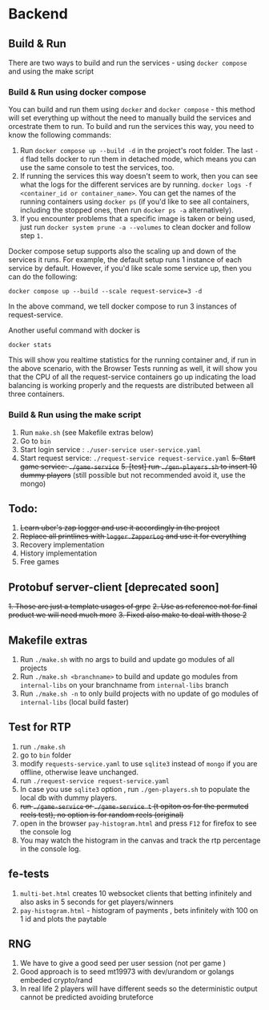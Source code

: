 # Backend 

## Build & Run
There are two ways to build and run the services - using `docker compose` and using the make script

### Build & Run using docker compose
You can build and run them using `docker` and `docker compose` - this method will set everything up without the need to manually build the services and orcestrate them to run. To build and run the services this way, you need to know the following commands:
1. Run `docker compose up --build -d` in the project's root folder. The last `-d` flad tells docker to run them in detached mode, which means you can use the same console to test the services, too.
2. If running the services this way doesn't seem to work, then you can see what the logs for the different services are by running.
    `docker logs -f <container_id or container_name>`.
    You can get the names of the running containers using
    `docker ps`   (if you'd like to see all containers, including the stopped ones, then run `docker ps -a` alternatively).
3. If you encounter problems that a specific image is taken or being used, just run `docker system prune -a --volumes` to clean docker and follow step `1.`

Docker compose setup supports also the scaling up and down of the services it runs. For example, the default setup runs 1 instance of each service by default. However, if you'd like scale some service up, then you can do the following:
```
docker compose up --build --scale request-service=3 -d
```
In the above command, we tell docker compose to run 3 instances of request-service.

Another useful command with docker is
```
docker stats
```
This will show you realtime statistics for the running container and, if run in the above scenario, with the Browser Tests running as well, it will show you that the CPU of all the request-service containers go up indicating the load balancing is working properly and the requests are distributed between all three containers.

### Build & Run using the make script
1. Run `make.sh` (see Makefile extras below)
1. Go to `bin`
1. Start login service : `./user-service user-service.yaml`
1. Start request service: `./request-service request-service.yaml`
~~5. Start game service: `./game-service`~~ 
~~5. [test] run `./gen-players.sh` to insert 10 dummy players~~ (still possible but not recommended avoid it, use the mongo)


## Todo:
1. ~~Learn uber's zap logger and use it accordingly in the project~~
2. ~~Replace all printlines with `logger.ZapperLog` and use it for everything~~
3. Recovery implementation
4. History implementation
5. Free games

## Protobuf server-client [deprecated soon]
~~1. Those are just a template usages of grpc~~
~~2. Use as reference not for final product we will need much more~~
~~3. Fixed also make to deal with those 2~~

## Makefile extras
1. Run `./make.sh` with no args to build and update go modules of all projects
2. Run `./make.sh <branchname>` to build and update go modules from `internal-libs` on your branchname from `internal-libs` branch
3. Run `./make.sh -n` to only build projects with no update of go modules of `internal-libs` (local build faster)

## Test for RTP
1. run `./make.sh`
2. go to `bin` folder
3. modify `requests-service.yaml` to use `sqlite3` instead of `mongo` if you are offline, otherwise leave unchanged.
4. run `./request-service request-service.yaml`
5. In case you use `sqlite3` option , run `./gen-players.sh` to populate the local db with dummy players. 
6. ~~run `./game-service`  or `./game-service t` (t opiton os for the permuted reels test), no option is for random reels (original)~~
7. open in the browser `pay-histogram.html` and press `F12` for firefox to see the console log 
8. You may watch the histogram in the canvas and track the rtp percentage in the console log.


## fe-tests
1. `multi-bet.html` creates 10 websocket clients that betting infinitely and also asks in 5 seconds for get players/winners
2. `pay-histogram.html` - histogram of payments , bets infinitely with 100 on 1 id and plots the paytable


## RNG
1. We have to give a good seed per user session (not per game )
2. Good approach is to seed mt19973 with dev/urandom or golangs embeded crypto/rand
3. In real life 2 players will have different seeds so the deterministic output cannot be predicted avoiding bruteforce
